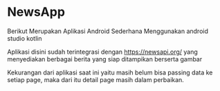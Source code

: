 # NewsApp

Berikut Merupakan Aplikasi Android Sederhana Menggunakan android studio kotlin

Aplikasi disini sudah terintegrasi dengan https://newsapi.org/ yang menyediakan berbagai berita yang siap ditampikan berserta gambar

Kekurangan dari aplikasi saat ini yaitu masih belum bisa passing data ke setiap page, maka dari itu detail page masih dalam perbaikan.
